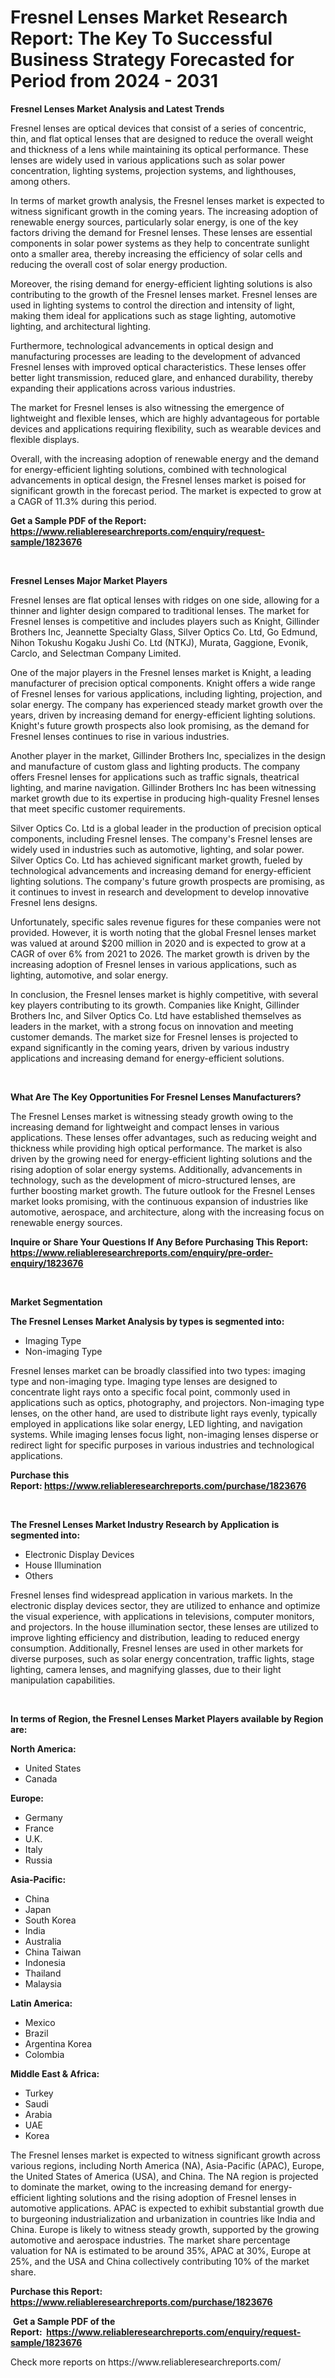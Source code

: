 <p><h1>Fresnel Lenses Market Research Report: The Key To Successful Business Strategy Forecasted for Period from 2024 - 2031</h1></p><p><strong>Fresnel Lenses Market Analysis and Latest Trends</strong></p>
<p><p>Fresnel lenses are optical devices that consist of a series of concentric, thin, and flat optical lenses that are designed to reduce the overall weight and thickness of a lens while maintaining its optical performance. These lenses are widely used in various applications such as solar power concentration, lighting systems, projection systems, and lighthouses, among others.</p><p>In terms of market growth analysis, the Fresnel lenses market is expected to witness significant growth in the coming years. The increasing adoption of renewable energy sources, particularly solar energy, is one of the key factors driving the demand for Fresnel lenses. These lenses are essential components in solar power systems as they help to concentrate sunlight onto a smaller area, thereby increasing the efficiency of solar cells and reducing the overall cost of solar energy production.</p><p>Moreover, the rising demand for energy-efficient lighting solutions is also contributing to the growth of the Fresnel lenses market. Fresnel lenses are used in lighting systems to control the direction and intensity of light, making them ideal for applications such as stage lighting, automotive lighting, and architectural lighting.</p><p>Furthermore, technological advancements in optical design and manufacturing processes are leading to the development of advanced Fresnel lenses with improved optical characteristics. These lenses offer better light transmission, reduced glare, and enhanced durability, thereby expanding their applications across various industries.</p><p>The market for Fresnel lenses is also witnessing the emergence of lightweight and flexible lenses, which are highly advantageous for portable devices and applications requiring flexibility, such as wearable devices and flexible displays.</p><p>Overall, with the increasing adoption of renewable energy and the demand for energy-efficient lighting solutions, combined with technological advancements in optical design, the Fresnel lenses market is poised for significant growth in the forecast period. The market is expected to grow at a CAGR of 11.3% during this period.</p></p>
<p><strong>Get a Sample PDF of the Report:&nbsp; <a href="https://www.reliableresearchreports.com/enquiry/request-sample/1823676">https://www.reliableresearchreports.com/enquiry/request-sample/1823676</a></strong></p>
<p>&nbsp;</p>
<p><strong>Fresnel Lenses Major Market Players</strong></p>
<p><p>Fresnel lenses are flat optical lenses with ridges on one side, allowing for a thinner and lighter design compared to traditional lenses. The market for Fresnel lenses is competitive and includes players such as Knight, Gillinder Brothers Inc, Jeannette Specialty Glass, Silver Optics Co. Ltd, Go Edmund, Nihon Tokushu Kogaku Jushi Co. Ltd (NTKJ), Murata, Gaggione, Evonik, Carclo, and Selectman Company Limited.</p><p>One of the major players in the Fresnel lenses market is Knight, a leading manufacturer of precision optical components. Knight offers a wide range of Fresnel lenses for various applications, including lighting, projection, and solar energy. The company has experienced steady market growth over the years, driven by increasing demand for energy-efficient lighting solutions. Knight's future growth prospects also look promising, as the demand for Fresnel lenses continues to rise in various industries.</p><p>Another player in the market, Gillinder Brothers Inc, specializes in the design and manufacture of custom glass and lighting products. The company offers Fresnel lenses for applications such as traffic signals, theatrical lighting, and marine navigation. Gillinder Brothers Inc has been witnessing market growth due to its expertise in producing high-quality Fresnel lenses that meet specific customer requirements.</p><p>Silver Optics Co. Ltd is a global leader in the production of precision optical components, including Fresnel lenses. The company's Fresnel lenses are widely used in industries such as automotive, lighting, and solar power. Silver Optics Co. Ltd has achieved significant market growth, fueled by technological advancements and increasing demand for energy-efficient lighting solutions. The company's future growth prospects are promising, as it continues to invest in research and development to develop innovative Fresnel lens designs.</p><p>Unfortunately, specific sales revenue figures for these companies were not provided. However, it is worth noting that the global Fresnel lenses market was valued at around $200 million in 2020 and is expected to grow at a CAGR of over 6% from 2021 to 2026. The market growth is driven by the increasing adoption of Fresnel lenses in various applications, such as lighting, automotive, and solar energy.</p><p>In conclusion, the Fresnel lenses market is highly competitive, with several key players contributing to its growth. Companies like Knight, Gillinder Brothers Inc, and Silver Optics Co. Ltd have established themselves as leaders in the market, with a strong focus on innovation and meeting customer demands. The market size for Fresnel lenses is projected to expand significantly in the coming years, driven by various industry applications and increasing demand for energy-efficient solutions.</p></p>
<p>&nbsp;</p>
<p><strong>What Are The Key Opportunities For Fresnel Lenses Manufacturers?</strong></p>
<p><p>The Fresnel Lenses market is witnessing steady growth owing to the increasing demand for lightweight and compact lenses in various applications. These lenses offer advantages, such as reducing weight and thickness while providing high optical performance. The market is also driven by the growing need for energy-efficient lighting solutions and the rising adoption of solar energy systems. Additionally, advancements in technology, such as the development of micro-structured lenses, are further boosting market growth. The future outlook for the Fresnel Lenses market looks promising, with the continuous expansion of industries like automotive, aerospace, and architecture, along with the increasing focus on renewable energy sources.</p></p>
<p><strong>Inquire or Share Your Questions If Any Before Purchasing This Report: <a href="https://www.reliableresearchreports.com/enquiry/pre-order-enquiry/1823676">https://www.reliableresearchreports.com/enquiry/pre-order-enquiry/1823676</a></strong></p>
<p>&nbsp;</p>
<p><strong>Market Segmentation</strong></p>
<p><strong>The Fresnel Lenses Market Analysis by types is segmented into:</strong></p>
<p><ul><li>Imaging Type</li><li>Non-imaging Type</li></ul></p>
<p><p>Fresnel lenses market can be broadly classified into two types: imaging type and non-imaging type. Imaging type lenses are designed to concentrate light rays onto a specific focal point, commonly used in applications such as optics, photography, and projectors. Non-imaging type lenses, on the other hand, are used to distribute light rays evenly, typically employed in applications like solar energy, LED lighting, and navigation systems. While imaging lenses focus light, non-imaging lenses disperse or redirect light for specific purposes in various industries and technological applications.</p></p>
<p><strong>Purchase this Report:&nbsp;<a href="https://www.reliableresearchreports.com/purchase/1823676">https://www.reliableresearchreports.com/purchase/1823676</a></strong></p>
<p>&nbsp;</p>
<p><strong>The Fresnel Lenses Market Industry Research by Application is segmented into:</strong></p>
<p><ul><li>Electronic Display Devices</li><li>House Illumination</li><li>Others</li></ul></p>
<p><p>Fresnel lenses find widespread application in various markets. In the electronic display devices sector, they are utilized to enhance and optimize the visual experience, with applications in televisions, computer monitors, and projectors. In the house illumination sector, these lenses are utilized to improve lighting efficiency and distribution, leading to reduced energy consumption. Additionally, Fresnel lenses are used in other markets for diverse purposes, such as solar energy concentration, traffic lights, stage lighting, camera lenses, and magnifying glasses, due to their light manipulation capabilities.</p></p>
<p>&nbsp;</p>
<p><strong>In terms of Region, the Fresnel Lenses Market Players available by Region are:</strong></p>
<p>
    <p> <strong> North America: </strong>
        <ul>
            <li>United States</li>
            <li>Canada</li>
        </ul>
        </p> 
    <p> <strong> Europe: </strong>
        <ul>
            <li>Germany</li>
            <li>France</li>
            <li>U.K.</li>
            <li>Italy</li>
            <li>Russia</li>
        </ul>
        </p> 
    <p> <strong> Asia-Pacific: </strong>
        <ul>
            <li>China</li>
            <li>Japan</li>
            <li>South Korea</li>
            <li>India</li>
            <li>Australia</li>
            <li>China Taiwan</li>
            <li>Indonesia</li>
            <li>Thailand</li>
            <li>Malaysia</li>
        </ul>
        </p> 
    <p> <strong> Latin America: </strong>
        <ul>
            <li>Mexico</li>
            <li>Brazil</li>
            <li>Argentina Korea</li>
            <li>Colombia</li>
        </ul>
        </p> 
    <p> <strong> Middle East & Africa: </strong>
        <ul>
            <li>Turkey</li>
            <li>Saudi</li>
            <li>Arabia</li>
            <li>UAE</li>
            <li>Korea</li>
        </ul>
    </p>
    </p>
<p><p>The Fresnel lenses market is expected to witness significant growth across various regions, including North America (NA), Asia-Pacific (APAC), Europe, the United States of America (USA), and China. The NA region is projected to dominate the market, owing to the increasing demand for energy-efficient lighting solutions and the rising adoption of Fresnel lenses in automotive applications. APAC is expected to exhibit substantial growth due to burgeoning industrialization and urbanization in countries like India and China. Europe is likely to witness steady growth, supported by the growing automotive and aerospace industries. The market share percentage valuation for NA is estimated to be around 35%, APAC at 30%, Europe at 25%, and the USA and China collectively contributing 10% of the market share.</p></p>
<p><strong>Purchase this Report: <a href="https://www.reliableresearchreports.com/purchase/1823676">https://www.reliableresearchreports.com/purchase/1823676</a></strong></p>
<p>&nbsp;<strong>Get a Sample PDF of the Report:&nbsp;&nbsp;<a href="https://www.reliableresearchreports.com/enquiry/request-sample/1823676">https://www.reliableresearchreports.com/enquiry/request-sample/1823676</a></strong></p>
<p><strong></strong></p>
<p>Check more reports on https://www.reliableresearchreports.com/</p>